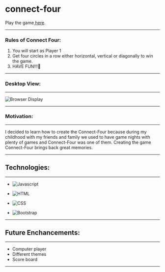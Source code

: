 # connect-four
Play the game<a href="https://connect-four-abygaelle.surge.sh/" target="_blank"> here</a>.


____
### Rules of Connect Four:
1. You will start as Player 1
2. Get four circles in a row either horizontal, vertical or diagonally to win the game.
3. HAVE FUN!!!🥳
______________
### Desktop View:
___
![Browser Display](https://imgur.com/2FY00At.jpg)



___
### Motivation:
___
I decided to learn how to create the Connect-Four because during my childhood with my friends and family we used to have game nights with plenty of games and Connect-Four was one of them. Creating the game Connect-Four brings back great memories.

_______
## Technologies:
___

* ![Javascript](https://img.shields.io/badge/JavaScript-F7DF1E?style=for-the-badge&logo=javascript&logoColor=black)

* ![HTML](https://img.shields.io/badge/HTML-239120?style=for-the-badge&logo=html5&logoColor=white)

* ![CSS](https://img.shields.io/badge/CSS-239120?&style=for-the-badge&logo=css3&logoColor=white)

* ![Bootstrap](https://img.shields.io/badge/Bootstrap-563D7C?style=for-the-badge&logo=bootstrap&logoColor=white)

___
## Future Enchancements:
___
* Computer player
* Different themes
* Score board
___
